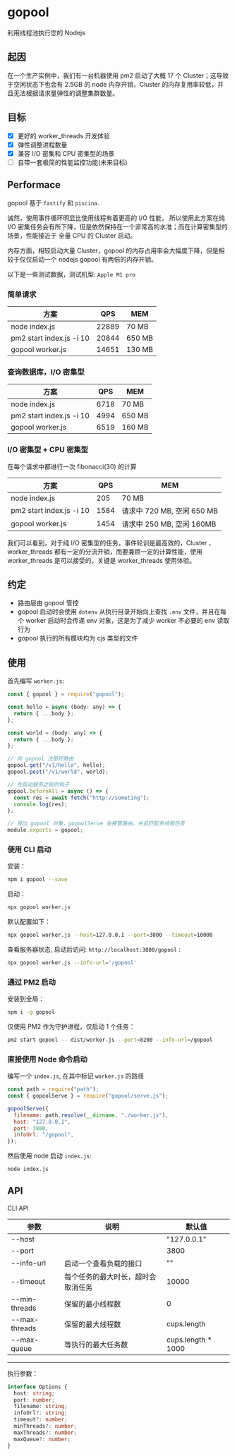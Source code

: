 # gopool

利用线程池执行您的 Nodejs

## 起因

在一个生产实例中，我们有一台机器使用 pm2 启动了大概 17 个 Cluster；这导致于空闲状态下也会有 2.5GB 的 node 内存开销，Cluster 的内存复用率较低，并且无法根据请求量弹性的调整集群数量。

<!-- 如果仅仅启动若干个 Cluster，生产机器的多核 CPU 利用率无法上去。 -->

## 目标

- [x] 更好的 worker_threads 开发体验
- [x] 弹性调整进程数量
- [x] 兼容 I/O 密集和 CPU 密集型的场景
- [ ] 自带一套极简的性能监控功能(未来目标)

## Performace

gopool 基于 `fastify` 和 `piscina`.

诚然，使用事件循环明显比使用线程有着更高的 I/O 性能， 所以使用此方案在纯 I/O 密集任务会有所下降，但是依然保持在一个非常高的水准；而在计算密集型的场景，性能接近于 全量 CPU 的 Cluster 启动。

内存方面，相较启动大量 Cluster，gopool 的内存占用率会大幅度下降，但是相较于仅仅启动一个 nodejs gopool 有两倍的内存开销。

以下是一些测试数据，测试机型: `Apple M1 pro`

### 简单请求

| 方案                     | QPS   | MEM    |
| ------------------------ | ----- | ------ |
| node index.js            | 22889 | 70 MB  |
| pm2 start index.js -i 10 | 20844 | 650 MB |
| gopool worker.js         | 14651 | 130 MB |

### 查询数据库，I/O 密集型

| 方案                     | QPS  | MEM    |
| ------------------------ | ---- | ------ |
| node index.js            | 6718 | 70 MB  |
| pm2 start index.js -i 10 | 4994 | 650 MB |
| gopool worker.js         | 6519 | 160 MB |

### I/O 密集型 + CPU 密集型

在每个请求中都进行一次 fibonacci(30) 的计算

| 方案                     | QPS  | MEM                        |
| ------------------------ | ---- | -------------------------- |
| node index.js            | 205  | 70 MB                      |
| pm2 start index.js -i 10 | 1584 | 请求中 720 MB, 空闲 650 MB |
| gopool worker.js         | 1454 | 请求中 250 MB, 空闲 160MB  |

我们可以看到，对于纯 I/O 密集型的任务，事件轮训是最高效的，Cluster 、worker_threads 都有一定的分流开销，而要兼顾一定的计算性能，使用 worker_threads 是可以接受的，关键是 worker_threads 使用体验。

## 约定

- 路由层由 gopool 管控
- gopool 启动时会使用 `dotenv` 从执行目录开始向上查找 `.env` 文件，并且在每个 worker 启动时会传递 env 对象，这是为了减少 worker 不必要的 env 读取行为
- gopool 执行的所有模块均为 cjs 类型的文件

## 使用

首先编写 `worker.js`:

```js
const { gopool } = require("gopool");

const hello = async (body: any) => {
  return { ...body };
};

const world = (body: any) => {
  return { ...body };
};

// 向 gopool 注册好路由
gopool.get("/v1/hello", hello);
gopool.post("/v1/world", world);

// 在启动服务之前的钩子
gopool.beforeAll = async () => {
  const res = await fetch("http://someting");
  console.log(res);
};

// 导出 gopool 对象，gopoolServe 会接管路由，并且匹配多线程任务
module.exports = gopool;
```

### 使用 CLI 启动

安装：

```sh
npm i gopool --save
```

启动：

```sh
npx gopool worker.js
```

默认配置如下：

```sh
npx gopool worker.js --host=127.0.0.1 --port=3800 --timeout=10000
```

查看服务器状态, 启动后访问: `http://localhost:3800/gopool` :

```sh
npx gopool worker.js --info-url='/gopool'
```

### 通过 PM2 启动

安装到全局：

```sh
npm i -g gopool
```

仅使用 PM2 作为守护进程，仅启动 1 个任务：

```sh
pm2 start gopool -- dist/worker.js --port=8200 --info-url=/gopool
```

### 直接使用 Node 命令启动

编写一个 `index.js`, 在其中标记 `worker.js` 的路径

```js
const path = require("path");
const { gopoolServe } = require("gopool/serve.js");

gopoolServe({
  filename: path.resolve(__dirname, "./worker.js"),
  host: "127.0.0.1",
  port: 3800,
  infoUrl: "/gopool",
});
```

然后使用 node 启动 `index.js`:

```sh
node index.js
```

## API

CLI API

| 参数          | 说明                               | 默认值              |
| ------------- | ---------------------------------- | ------------------- |
| --host        |                                    | "127.0.0.1"         |
| --port        |                                    | 3800                |
| --info-url    | 启动一个查看负载的接口             | ""                  |
| --timeout     | 每个任务的最大时长，超时会取消任务 | 10000               |
| --min-threads | 保留的最小线程数                   | 0                   |
| --max-threads | 保留的最大线程数                   | cups.length         |
| --max-queue   | 等执行的最大任务数                 | cups.length \* 1000 |

---

执行参数：

```ts
interface Options {
  host: string;
  port: number;
  filename: string;
  infoUrl?: string;
  timeout?: number;
  minThreads?: number;
  maxThreads?: number;
  maxQueue?: number;
}
```

